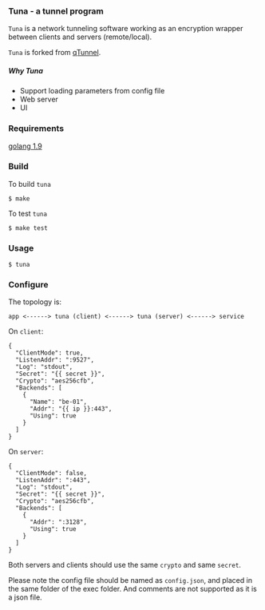 ### Tuna - a tunnel program

`Tuna` is a network tunneling software working as an encryption wrapper between clients and servers (remote/local).

`Tuna` is forked from [qTunnel](https://github.com/getqujing/qtunnel).

##### Why Tuna

- Support loading parameters from config file
- Web server
- UI

### Requirements

[golang 1.9](http://golang.org/dl/)

### Build

To build `tuna`

```
$ make
```

To test `tuna`

```
$ make test
```

### Usage

```
$ tuna
```

### Configure

The topology is:
```
app <------> tuna (client) <------> tuna (server) <------> service
```

On `client`:
```
{
  "ClientMode": true,
  "ListenAddr": ":9527",
  "Log": "stdout",
  "Secret": "{{ secret }}",
  "Crypto": "aes256cfb",
  "Backends": [
    {
      "Name": "be-01",
      "Addr": "{{ ip }}:443",
      "Using": true
    }
  ]
}
```

On `server`:
```
{
  "ClientMode": false,
  "ListenAddr": ":443",
  "Log": "stdout",
  "Secret": "{{ secret }}",
  "Crypto": "aes256cfb",
  "Backends": [
    {
      "Addr": ":3128",
      "Using": true
    }
  ]
}
```

Both servers and clients should use the same `crypto` and same `secret`.

Please note the config file should be named as `config.json`, and placed in the same folder of the exec folder. And comments are not supported as it is a json file.



